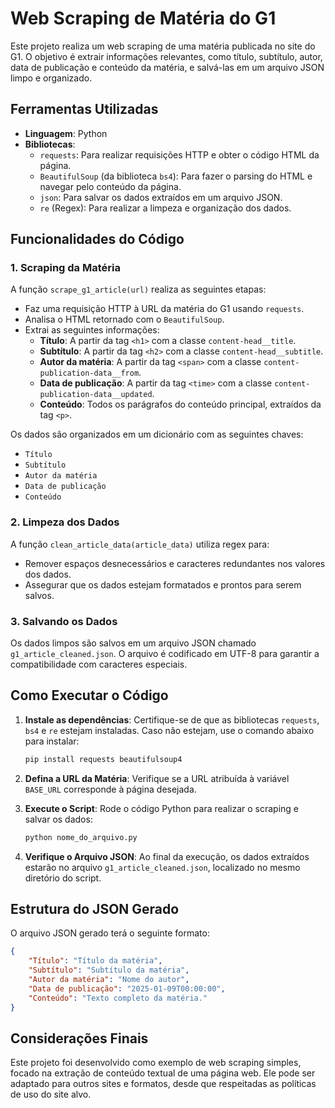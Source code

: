 # Web Scraping de Matéria do G1

Este projeto realiza um web scraping de uma matéria publicada no site do G1. O objetivo é extrair informações relevantes, como título, subtítulo, autor, data de publicação e conteúdo da matéria, e salvá-las em um arquivo JSON limpo e organizado.

## Ferramentas Utilizadas

- **Linguagem**: Python
- **Bibliotecas**:
  - `requests`: Para realizar requisições HTTP e obter o código HTML da página.
  - `BeautifulSoup` (da biblioteca `bs4`): Para fazer o parsing do HTML e navegar pelo conteúdo da página.
  - `json`: Para salvar os dados extraídos em um arquivo JSON.
  - `re` (Regex): Para realizar a limpeza e organização dos dados.

## Funcionalidades do Código

### 1. Scraping da Matéria
A função `scrape_g1_article(url)` realiza as seguintes etapas:
- Faz uma requisição HTTP à URL da matéria do G1 usando `requests`.
- Analisa o HTML retornado com o `BeautifulSoup`.
- Extrai as seguintes informações:
  - **Título**: A partir da tag `<h1>` com a classe `content-head__title`.
  - **Subtítulo**: A partir da tag `<h2>` com a classe `content-head__subtitle`.
  - **Autor da matéria**: A partir da tag `<span>` com a classe `content-publication-data__from`.
  - **Data de publicação**: A partir da tag `<time>` com a classe `content-publication-data__updated`.
  - **Conteúdo**: Todos os parágrafos do conteúdo principal, extraídos da tag `<p>`.

Os dados são organizados em um dicionário com as seguintes chaves:
- `Título`
- `Subtítulo`
- `Autor da matéria`
- `Data de publicação`
- `Conteúdo`

### 2. Limpeza dos Dados
A função `clean_article_data(article_data)` utiliza regex para:
- Remover espaços desnecessários e caracteres redundantes nos valores dos dados.
- Assegurar que os dados estejam formatados e prontos para serem salvos.

### 3. Salvando os Dados
Os dados limpos são salvos em um arquivo JSON chamado `g1_article_cleaned.json`. O arquivo é codificado em UTF-8 para garantir a compatibilidade com caracteres especiais.

## Como Executar o Código

1. **Instale as dependências**:
   Certifique-se de que as bibliotecas `requests`, `bs4` e `re` estejam instaladas. Caso não estejam, use o comando abaixo para instalar:
   ```bash
   pip install requests beautifulsoup4
   ```

2. **Defina a URL da Matéria**:
   Verifique se a URL atribuída à variável `BASE_URL` corresponde à página desejada.

3. **Execute o Script**:
   Rode o código Python para realizar o scraping e salvar os dados:
   ```bash
   python nome_do_arquivo.py
   ```

4. **Verifique o Arquivo JSON**:
   Ao final da execução, os dados extraídos estarão no arquivo `g1_article_cleaned.json`, localizado no mesmo diretório do script.

## Estrutura do JSON Gerado
O arquivo JSON gerado terá o seguinte formato:
```json
{
    "Título": "Título da matéria",
    "Subtítulo": "Subtítulo da matéria",
    "Autor da matéria": "Nome do autor",
    "Data de publicação": "2025-01-09T00:00:00",
    "Conteúdo": "Texto completo da matéria."
}
```

## Considerações Finais
Este projeto foi desenvolvido como exemplo de web scraping simples, focado na extração de conteúdo textual de uma página web. Ele pode ser adaptado para outros sites e formatos, desde que respeitadas as políticas de uso do site alvo.
